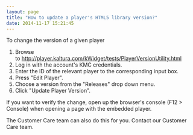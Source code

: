 ```yaml
---
layout: page
title: "How to update a player's HTML5 library version?"
date: 2014-11-17 15:21:45
---
```


<p class="mce-procedure">
  To change the version of a given player
</p>

1.  Browse to <a href="http://player.kaltura.com/kWidget/tests/PlayerVersionUtility.html" target="_blank" class="external-link" rel="nofollow">http://player.kaltura.com/kWidget/tests/PlayerVersionUtility.html</a>
2.  Log in with the account's KMC credentials.
3.  Enter the ID of the relevant player to the corresponding input box.
4.  Press "Edit Player".
5.  Choose a version from the "Releases" drop down menu.
6.  Click "Update Player Version".

If you want to verify the change, open up the browser's console (F12 > Console) when opening a page with the embedded player.

The Customer Care team can also do this for you. Contact our Customer Care team.